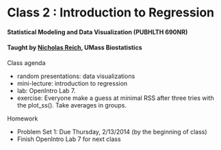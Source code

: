 Class 2 : Introduction to Regression
========
#### Statistical Modeling and Data Visualization  (PUBHLTH 690NR)
#### Taught by [Nicholas Reich](http://people.umass.edu/nick), UMass Biostatistics


Class agenda
* random presentations: data visualizations
* mini-lecture: introduction to regression
* lab: OpenIntro Lab 7. 
* exercise: Everyone make a guess at minimal RSS after three tries with the plot_ss(). Take averages in groups.

Homework
* Problem Set 1: Due Thursday, 2/13/2014 (by the beginning of class)
* Finish OpenIntro Lab 7 for next class
